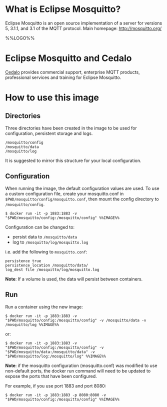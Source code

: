 # What is Eclipse Mosquitto?

Eclipse Mosquitto is an open source implementation of a server for versions 5, 3.1.1, and 3.1 of the MQTT protocol. Main homepage: http://mosquitto.org/

%%LOGO%%

# Eclipse Mosquitto and Cedalo

[Cedalo](https://cedalo.com/?utm_source=docker-mosquitto&utm_medium=text&utm_campaign=cedalo-name) provides commercial support, enterprise MQTT products, professional services and training for Eclipse Mosquitto.

# How to use this image

## Directories

Three directories have been created in the image to be used for configuration, persistent storage and logs.

	/mosquitto/config
	/mosquitto/data
	/mosquitto/log

It is suggested to mirror this structure for your local configuration.

## Configuration

When running the image, the default configuration values are used. To use a custom configuration file, create your mosquitto.conf in `$PWD/mosquitto/config/mosquitto.conf`, then mount the config directory to `/mosquitto/config`.

```console
$ docker run -it -p 1883:1883 -v "$PWD/mosquitto/config:/mosquitto/config" %%IMAGE%%
```

Configuration can be changed to:

-	persist data to `/mosquitto/data`
-	log to `/mosquitto/log/mosquitto.log`

i.e. add the following to `mosquitto.conf`:

	persistence true
	persistence_location /mosquitto/data/
	log_dest file /mosquitto/log/mosquitto.log

**Note**: If a volume is used, the data will persist between containers.

## Run

Run a container using the new image:

```console
$ docker run -it -p 1883:1883 -v "$PWD/mosquitto/config:/mosquitto/config" -v /mosquitto/data -v /mosquitto/log %%IMAGE%%
```

or:

```console
$ docker run -it -p 1883:1883 -v "$PWD/mosquitto/config:/mosquitto/config" -v "$PWD/mosquitto/data:/mosquitto/data" -v "$PWD/mosquitto/log:/mosquitto/log" %%IMAGE%%
```

**Note**: if the mosquitto configuration (mosquitto.conf) was modified to use non-default ports, the docker run command will need to be updated to expose the ports that have been configured.

For example, if you use port 1883 and port 8080:

```console
$ docker run -it -p 1883:1883 -p 8080:8080 -v "$PWD/mosquitto/config:/mosquitto/config" %%IMAGE%%
```
